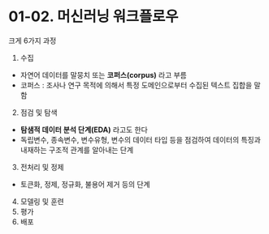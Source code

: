 # 01-02. 머신러닝 워크플로우
크게 6가지 과정
1) 수집
- 자연어 데이터를 말뭉치 또는 **코퍼스(corpus)** 라고 부름
- 코퍼스 : 조사나 연구 목적에 의해서 특정 도메인으로부터 수집된 텍스트 집합을 말함

  
2) 점검 및 탐색
- **탐샘적 데이터 분석 단계(EDA)** 라고도 한다
- 독립변수, 종속변수, 변수유형, 변수의 데이터 타입 등을 점검하여 데이터의 특징과 내재하는 구조적 관계를 알아내는 단계

3) 전처리 및 정제
- 토큰화, 정제, 정규화, 불용어 제거 등의 단계

4) 모델링 및 훈련
5) 평가
6) 배포
